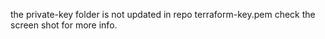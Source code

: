 the private-key folder is not updated in repo
terraform-key.pem
check the screen shot for more info.